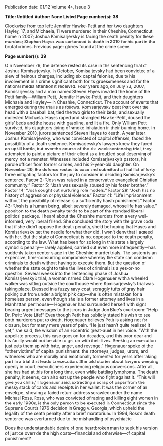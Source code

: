 Publication date: 01/12
Volume 44, Issue 3

**Title:  Untitled**
**Author: None Listed**
**Page number(s): 38**

Clockwise from top left: 
Jennifer Hawke-Petit and her two 
daughters Hayley, 17, and Michaela, 
11 were murdered in their Cheshire, 
Connecticut home in 2007; Joshua 
Komisarjevsky is facing the death 
penalty for these murders; Stephen 
Hayes was sentenced to death in 
2010 for his part in the brutal crimes. 
Previous page: gloves found at the 
crime scene.


**Page number(s): 39**

O
n November 29, the defense 
rested its case in the sentencing 
trial of Joshua Komisarjevsky. 
In October, Komisarjevsky had been 
convicted of a slew of heinous charges, 
including six capital felonies, due to his 
involvement in a crime significant both 
for its gruesomeness and for the 
national media attention it received. 
Four years ago, on July 23, 2007, 
Komisarjevsky and a man named 
Steven Hayes invaded the home 
of the Petit family—William Petit, 
Jennifer Hawke-Petit, and their 
daughters Michaela and Hayley—
in Cheshire, Connecticut. The 
account of events that emerged 
during the trial is as follows. 
Komisarjevsky beat Petit over the 
head with a baseball bat, tied the 
two girls to their beds, and sexually 
molested Michaela. Hayes raped 
and strangled Hawke-Petit, doused 
the girls’ beds and the house with 
gasoline, and lit a fire. Only William 
Petit survived, his daughters dying 
of smoke inhalation in their 
burning home. In November 2010, 
jurors sentenced Steven Hayes to death. 
A year later, Joshua Komisarjevsky, who 
was convicted of capital offenses, faced 
the possibility of a death sentence.
Komisarjevsky’s 
lawyers 
knew 
they faced an uphill battle, but over the 
course of the six-week sentencing trial, 
they attempted to paint a picture of 
their client as a troubled soul deserving 
of mercy, not a monster. Witnesses 
included Komisarjevsky’s pastors, his 
parole officer from former crimes, and 
his 9-year-old daughter. On November 
29, the defense rested its case and 
submitted a final list of forty-three 
mitigating factors for the jury to consider 
in deciding Komisarjevsky’s sentence.
Factor 2: “Josh was raised in a 
conservative 
evangelical 
Christian 
community.”
Factor 5: “Josh was sexually abused 
by his foster brother.”
Factor 14: “Josh sought out 
nurturing role models.”
Factor 28: “Josh has no history of 
aggression or physical violence.”
Factor 41: “Life imprisonment 
without the possibility of release is a 
sufficiently harsh punishment.”
Factor 43: “Josh is a human being, 
albeit severely damaged, whose life has 
value.”
pposition to the death penalty 
tends to be part of the standard 
liberal political package. I heard about 
the Cheshire murders from a very 
well-informed, very liberal friend. She 
concluded the story with the grave 
coda that if she didn’t oppose the death 
penalty, she’d be hoping that Hayes and 
Komisarjevsky get the needle for what 
they did. I won’t deny that I agreed with 
her. But the state of Connecticut is not 
opposed to the death penalty, according 
to the law. What has been for so long in 
this state a largely symbolic penalty—
rarely applied, carried out even more 
infrequently—has suddenly taken center 
stage in the Cheshire murder trials. The 
system is an expensive, time-consuming 
compromise whereby the state can 
condemn criminals to death without 
having to execute them. But the question 
of whether the state ought to take the 
lives of criminals is a yes-or-no question.
Several weeks into the sentencing 
phase of Joshua Komisarjevsky’s trial, 
a woman named Clare Hogenauer with 
a wheeled walker was sitting outside the 
courthouse where Komisarjevsky’s trial 
was taking place. Dressed in a fuzzy navy 
coat, scraggly tufts of gray hair poking 
out from under a bright pink cap—she 
is often mistaken for a homeless person, 
even though she is a former attorney 
and lives in a Manhattan penthouse—
Hogenauer had surrounded herself 
with signs bearing urgent messages 
to the jurors in Judge Jon Blue’s 
courtroom: “Help Dr. Petit: Vote 
Life!” 
Even 
though 
Petit 
has 
publicly stated his wish to see both 
murderers put to death, Hogenauer 
believes Petit is asking not for 
closure, but for many more years of 
pain. “He just hasn’t quite realized 
it yet,” she said, the wisdom of an 
eccentric great-aunt in her voice. 
“With the appellate process, this 
case goes on for decades, and this 
poor dear and his family would not 
be able to get on with their lives. 
Seeking an execution just eats them 
up with hate, anger, and revenge.” 
Hogenauer spoke of the “other 
victims” of capital punishment: the 
attorneys, judges, jurors, and witnesses 
who are morally and emotionally 
tormented for years after taking part in 
a trial that leads to execution. She told 
stories about lawyers weeping openly 
in court, executioners experiencing 
religious conversions. After all, she has 
had at this for a long time, even while 
battling lymphoma. The death penalty, it 
seems, can also eat up the people who 
fight against it.
“This 
will 
give 
you 
chills,” 
Hogenauer said, extracting a scrap of 
paper from the messy stack of cards and 
receipts in her wallet. It was the corner 
of an envelope, showing a faded return 
address scrawled under the name Michael 
Ross. Ross, who was convicted of raping 
and killing eight women in the early 
1980s, is the only person to be executed 
in Connecticut since the Supreme Court’s 
1976 decision in Gregg v. Georgia, which 
upheld the legality of the death penalty 
after a brief moratorium. In 1994, 
Ross’s death sentence was overturned 
due to the mishandling of psychiatric


Does the understandable 
desire of one heartbroken 
man to seek his version of 
justice override the high 
costs—financial and 
otherwise—of 
capital punishment?